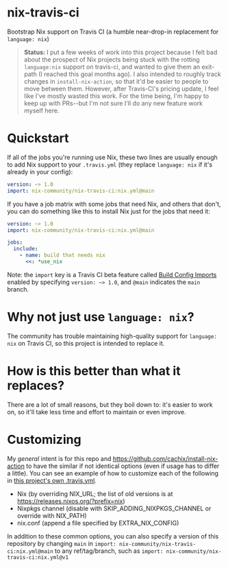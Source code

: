 # nix-travis-ci
Bootstrap Nix support on Travis CI (a humble near-drop-in replacement for `language: nix`)

> **Status:**
> I put a few weeks of work into this project because I felt bad about the prospect of Nix projects being stuck with the rotting `language:nix` support on travis-ci, and wanted to give them an exit-path (I reached this goal months ago). I also intended to roughly track changes in `install-nix-action`, so that it'd be easier to people to move between them. However, after Travis-CI's pricing update, I feel like I've mostly wasted this work. For the time being, I'm happy to keep up with PRs--but I'm not sure I'll do any new feature work myself here.

# Quickstart

If all of the jobs you're running use Nix, these two lines are usually enough to add Nix support to your `.travis.yml` (they replace `language: nix` if it's already in your config):

```yaml
version: ~> 1.0
import: nix-community/nix-travis-ci:nix.yml@main
```

If you have a job matrix with some jobs that need Nix, and others that don't, you can do something like this to install Nix just for the jobs that need it:

```yaml
version: ~> 1.0
import: nix-community/nix-travis-ci:nix.yml@main

jobs:
  include:
    - name: build that needs nix
      <<: *use_nix
```

Note: the `import` key is a Travis CI beta feature called [Build Config Imports](https://docs.travis-ci.com/user/build-config-imports/) enabled by specifying `version: ~> 1.0`,  and `@main` indicates the `main` branch.

# Why not just use `language: nix`?

The community has trouble maintaining high-quality support for `language: nix` on Travis CI, so this project is intended to replace it.

# How is this better than what it replaces?

There are a lot of small reasons, but they boil down to: it's easier to work on, so it'll take less time and effort to maintain or even improve.

# Customizing

My _general_ intent is for this repo and https://github.com/cachix/install-nix-action to have the similar if not identical options (even if usage has to differ a little). You can see an example of how to customize each of the following in [this project's own .travis.yml](.travis.yml).

- Nix (by overriding NIX_URL; the list of old versions is at https://releases.nixos.org/?prefix=nix)
- Nixpkgs channel (disable with SKIP_ADDING_NIXPKGS_CHANNEL or override with NIX_PATH)
- nix.conf (append a file specified by EXTRA_NIX_CONFIG)

In addition to these common options, you can also specify a version of this repository by changing `main` in `import: nix-community/nix-travis-ci:nix.yml@main` to any ref/tag/branch, such as `import: nix-community/nix-travis-ci:nix.yml@v1` 
